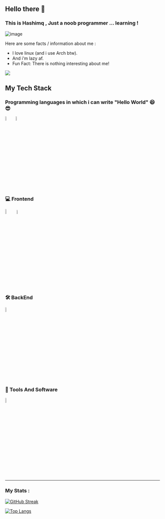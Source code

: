## Hello there 👋

### This is Hashimq , Just a noob programmer ... learning !


![image](https://i.pinimg.com/736x/93/24/05/932405dd077400dac3b3521cf9ef8883.jpg)
 
 Here are some facts / information about me :
 - I love linux (and i use Arch btw).
 - And i'm lazy af.
 - Fun Fact: There is nothing interesting about me!

![](https://komarev.com/ghpvc/?username=Hashimq07&color=green)

## My Tech Stack 

### Programming languages in which i can write "Hello World" :satisfied::sunglasses:
<div>
  <img src="https://www.pngkit.com/png/full/101-1010012_download-png.png" alt="C Logo" width="6%" title='C'/>
  <img src="https://upload.wikimedia.org/wikipedia/commons/thumb/1/18/ISO_C%2B%2B_Logo.svg/1822px-ISO_C%2B%2B_Logo.svg.png" alt="c++" width="6%" title='C++' />
</div>

### :computer: Frontend

<div>
  <img src ="https://logos-download.com/wp-content/uploads/2017/07/HTML5_badge.png" alt="HTML5 logo" width="6.5%" title='HTML5'/>
  <img src ="https://www.santiagobarrionuevo.com/wp-content/uploads/2014/04/CSS3-Logo.png" alt="CSS3 logo" width="5.8%" title='CSS3'/>
<div> 

### 🛠️ BackEnd 
<div>
<img src="https://upload.wikimedia.org/wikipedia/commons/5/59/Empty.png" width="6%" />
</div>

### 🧰 Tools And Software

<div>
    <img src="https://cdn.freebiesupply.com/logos/large/2x/vim-logo-png-transparent.png" alt="VIm Logo" width="6.5%" title='VIM' />
</div>

---
### My Stats :
[![GitHub Streak](http://github-readme-streak-stats.herokuapp.com?user=hashimq07&theme=tokyonight)](https://git.io/streak-stats)

 [![Top Langs](https://github-readme-stats-git-masterrstaa-rickstaa.vercel.app/api/top-langs/?username=hashimq07&theme=tokyonight)](https://github.com/hashimq07/github-readme-stats)
